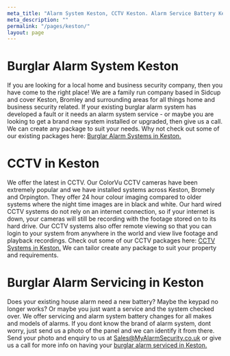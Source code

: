 ```yaml
---
meta_title: "Alarm System Keston, CCTV Keston. Alarm Service Battery Keston - MyAlarm Security"
meta_description: ""
permalink: "/pages/keston/"
layout: page
---
```


# Burglar Alarm System Keston 

If you are looking for a local home and business security company, then you have come to the right place! We are a family run company based in Sidcup and cover Keston, Bromley and surrounding areas for all things home and business security related. If your existing burglar alarm system has developed a fault or it needs an alarm system service - or maybe you are looking to get a brand new system installed or upgraded, then give us a call. We can create any package to suit your needs. Why not check out some of our existing packages here: [Burglar Alarm Systems in Keston.](/categories/burglar-alarms/)

# CCTV in Keston 

We offer the latest in CCTV. Our ColorVu CCTV cameras have been extremely popular and we have installed systems across Keston, Bromely and Orpington. They offer 24 hour colour imaging compared to older systems where the night time images are in black and white. Our hard wired CCTV systems do not rely on an internet connection, so if your internet is down, your cameras will still be recording with the footage stored on to its hard drive. Our CCTV systems also offer remote viewing so that you can login to your system from anywhere in the world and view live footage and playback recordings. Check out some of our CCTV packages here: [CCTV Systems in Keston.](/categories/cctv/) We can tailor create any package to suit your property and requirements.

# Burglar Alarm Servicing in Keston 

Does your existing house alarm need a new battery? Maybe the keypad no longer works? Or maybe you just want a service and the system checked over. We offer servicing and alarm system battery changes for all makes and models of alarms. If you dont know the brand of alarm system, dont worry, just send us a photo of the panel and we can identify it from there. Send your photo and enquiry to us at <Sales@MyAlarmSecurity.co.uk> or give us a call for more info on having your [burglar alarm serviced in Keston.](/categories/servicing-and-repairs/)